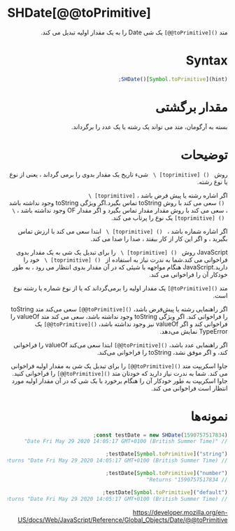 # SHDate[@@toPrimitive]

<div dir="rtl" style="text-align: right;">

متد <code dir="ltr">\[@@toPrimitive]()</code> یک شی Date را به یک مقدار اولیه تبدیل می کند.

<div >

# Syntax

```js
SHDate()[Symbol.toPrimitive](hint);
```

<div dir="rtl" style="text-align: right;">

# مقدار برگشتی

بسته به آرگومان، متد می تواند یک رشته یا یک عدد را برگرداند.

# توضیحات

روش <code dir = "ltr"> \ [toprimitive] () </code> شیء تاریخ یک مقدار بدوی را برمی گرداند ، یعنی از نوع یا نوع رشته.

اگر اشاره رشته یا پیش فرض باشد ، <code dir = "ltr"> \ [toprimitive] () </code> سعی می کند با روش toString تماس بگیرد.اگر ویژگی toString وجود نداشته باشد ، سعی می کند با روش مقدار مقدار تماس بگیرد و اگر مقدار OF وجود نداشته باشد ، <Code DIR = "LTR"> \ [toprimitive] () </code> یک نوع را پرتاب می کند.

اگر اشاره شماره باشد ، <code dir = "ltr"> \ [toprimitive] () </code> ابتدا سعی می کند با ارزش تماس بگیرید ، و اگر این کار از کار بیفتد ، صدا را صدا می کند.

JavaScript روش <code dir = "ltr"> \ [toprimitive] () </code> را برای تبدیل یک شی به یک مقدار بدوی فراخوانی می کند.شما به ندرت نیاز به استفاده از <code dir = "ltr"> \ [toprimitive] () </code> خود را دارید.JavaScript هنگام مواجهه با شیئی که در آن مقدار بدوی انتظار می رود ، به طور خودکار آن را فراخوانی می کند.

متد <code dir="ltr">\[@toPrimitive]()</code> یک مقدار اولیه را برمی‌گرداند که یا از نوع شماره یا رشته نوع است.

اگر راهنمایی رشته یا پیش‌فرض باشد، <code dir="ltr">\[@@toPrimitive]()</code> سعی می‌کند متد toString را فراخوانی کند. اگر ویژگی toString وجود نداشته باشد، سعی می کند متد valueOf را فراخوانی کند و اگر valueOf نیز وجود نداشته باشد، <code dir="ltr">\[@@toPrimitive]()</code> یک TypeError نمایش می‌دهد.

اگر راهنمایی عدد باشد، <code dir="ltr">\[@@toPrimitive]()</code> ابتدا سعی می‌کند valueOf را فراخوانی کند، و اگر موفق نشد، toString را فراخوانی می‌کند.

جاوا اسکریپت متد <code dir="ltr">\[@@toPrimitive]()</code> را برای تبدیل یک شی به مقدار اولیه فراخوانی می کند. شما به ندرت نیاز دارید که خودتان متد <code dir="ltr">\[@@toPrimitive]()</code> را فراخوانی کنید. جاوا اسکریپت به طور خودکار آن را هنگام برخورد با یک شی که در آن مقدار اولیه مورد انتظار است فراخوانی می کند.

# نمونه‌ها

</div>

```js
const testDate = new SHDate(1590757517834);
// "Date Fri May 29 2020 14:05:17 GMT+0100 (British Summer Time)"

testDate[Symbol.toPrimitive]("string");
// Returns "Date Fri May 29 2020 14:05:17 GMT+0100 (British Summer Time)"

testDate[Symbol.toPrimitive]("number");
// Returns "1590757517834"

testDate[Symbol.toPrimitive]("default");
// Returns "Date Fri May 29 2020 14:05:17 GMT+0100 (British Summer Time)"
```

https://developer.mozilla.org/en-US/docs/Web/JavaScript/Reference/Global_Objects/Date/@@toPrimitive
